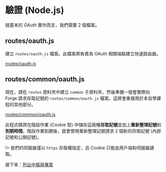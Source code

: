 # 驗證 (Node.js)

就基本的 *OAuth* 實作而言，我們需要 2 個檔案。

## routes/oauth.js

建立 `routes/oauth.js` 檔案。此檔案將負責為 OAuth 相關端點建立快速路由器。

[routes/oauth.js](_snippets/viewhubmodels/node/routes/oauth.js ':include :type=code javascript')

## routes/common/oauth.js

現在，請在 `routes` 資料夾中建立 `common` 子資料夾，然後準備一個會實際向 Forge 請求存取記號的 `routes/common/oauth.js` 檔案。這將會重複用於本自學課程的其他部分。

[routes/common/oauth.js](_snippets/viewhubmodels/node/routes/common/oauth.js ':include :type=code javascript')

此程式碼將在階段作業 (Cookie 型) 中儲存這兩種**存取記號**並加上**重新整理記號**和**到期時間**。階段作業到期後，就會使用重新整理記號請求 2 個新的存取記號 (內部記號和公開記號)。 

!> 我們的伺服器僅以 `https` 存取權指定，且 Cookie 只能由用戶端和伺服器讀取。 

接下來：[列出中樞與專案](/zh-TW/datamanagement/hubs/readme)